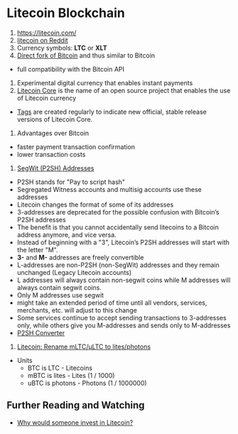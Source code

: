 # Litecoin Blockchain

1. https://litecoin.com/
1. [litecoin on Reddit](https://www.reddit.com/r/litecoin/)
1. Currency symbols: **LTC** or **XLT**
1. [Direct fork of Bitcoin](https://github.com/litecoin-project/litecoin) and thus similar to Bitcoin
  * full compatibility with the Bitcoin API
1. Experimental digital currency that enables instant payments
1. [Litecoin Core](https://github.com/litecoin-project/litecoin) is the name of an open source project that enables the use of Litecoin currency
  * [Tags](https://github.com/litecoin-project/litecoin/tags) are created regularly to indicate new official, stable release versions of Litecoin Core.
1. Advantages over Bitcoin
  * faster payment transaction confirmation
  * lower transaction costs
1. [SegWit (P2SH) Addresses](https://blog.trezor.io/litecoins-new-p2sh-segwit-addresses-843633e3e707)
  * P2SH stands for "Pay to script hash"
  * Segregated Witness accounts and multisig accounts use these addresses
  * Litecoin changes the format of some of its addresses
  * 3-addresses are deprecated for the possible confusion with Bitcoin’s P2SH addresses
  * The benefit is that you cannot accidentally send litecoins to a Bitcoin address anymore, and vice versa.
  * Instead of beginning with a "3", Litecoin’s P2SH addresses will start with the letter "M".
  * **3-** and **M-** addresses are freely convertible
  * L-addresses are non-P2SH (non-SegWit) addresses and they remain unchanged (Legacy Litecoin accounts)
  * L addresses will always contain non-segwit coins while M addresses will always contain segwit coins.
  * Only M addresses use segwit
  * might take an extended period of time until all vendors, services, merchants, etc. will adjust to this change
  * Some services continue to accept sending transactions to 3-addresses only, while others give you M-addresses and sends only to M-addresses
  * [P2SH Converter](https://litecoin-project.github.io/p2sh-convert/)
1. [Litecoin: Rename mLTC/μLTC to lites/photons](https://github.com/litecoin-project/litecoin/commit/3c0fef0139ba3b5093d1dd66c6bf5c411a41df7a)
  * Units
    * BTC is LTC - Litecoins
    * mBTC is lites - Lites (1 / 1000)
    * uBTC is photons - Photons (1 / 1000000)

## Further Reading and Watching

* [Why would someone invest in Litecoin?](https://www.quora.com/Why-would-someone-invest-in-Litecoin)
